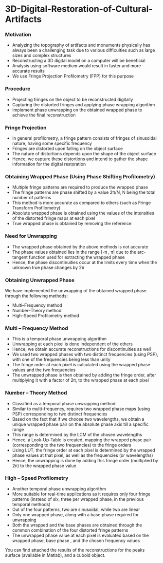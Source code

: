 # 3D-Digital-Restoration-of-Cultural-Artifacts

### Motivation
- Analyzing the topography of artifacts and monuments physically has always been a challenging task due to various difficulties such as large sizes and complex structures
- Reconstructing a 3D digital model on a computer will be beneficial 
- Analysis using software medium would result in faster and more accurate results
- We use Fringe Projection Profilometry (FPP) for this purpose

### Procedure
- Projecting fringes on the object to be reconstructed digitally
- Capturing the distorted fringes and applying phase wrapping algorithm 
- Implement phase unwrapping on the obtained wrapped phase to achieve the final reconstruction

### Fringe Projection
- In general profilometry, a fringe pattern consists of fringes of sinusoidal nature, having some specific frequency
- Fringes are distorted upon falling on the object surface
- The nature of distortions depends upon the shape of the object surface
- Hence, we capture these distortions and intend to gather the shape information for the digital restoration

### Obtaining Wrapped Phase (Using Phase Shifting Profilometry)
- Multiple fringe patterns are required to produce the wrapped phase
- The fringe patterns are phase shifted by a value 2π/N, N being the total number of patterns 
- This method is more accurate as compared to others (such as Fringe Transform Profilometry)
- Absolute wrapped phase is obtained using the values of the intensities of the distorted fringe maps at each pixel 
- True wrapped phase is obtained by removing the reference

### Need for Unwrapping
- The wrapped phase obtained by the above methods is not accurate
- The phase values obtained lies in the range [-π , π] due to the arc-tangent function used for extracting the wrapped phase
- Hence, the phase discontinuities occur at the limits every time when the unknown true phase changes by 2π

### Obtaining Unwrapped Phase
We have implemented the unwrapping of the obtained wrapped phase through the following methods:
- Multi–Frequency method
- Number–Theory method
- High–Speed Profilometry method

### Multi – Frequency Method
- This is a temporal phase unwrapping algorithm
- Unwrapping at each pixel is done independent of the others
- Hence, we obtain accurate reconstructions for discontinuities as well
- We used two wrapped phases with two distinct frequencies (using PSP), with one of the frequencies being less than unity 
- The fringe order at each pixel is calculated using the wrapped phase values and the two frequencies 
- The unwrapped phase is then obtained by adding the fringe order, after multiplying it with a factor of 2π, to the wrapped phase at each pixel

### Number – Theory Method
- Classified as a temporal phase unwrapping method
- Similar to multi-frequency, requires two wrapped phase maps (using PSP) corresponding to two distinct frequencies
- Based on the fact that if we choose two wavelengths, we obtain a unique wrapped phase pair on the absolute phase axis till a specific range
- This range is determined by the LCM of the chosen wavelengths
- Hence, a Look-Up-Table is created, mapping the wrapped phase pair (corresponding to the two frequencies) to the fringe orders
- Using LUT, the fringe order at each pixel is determined by the wrapped phase values at that pixel, as well as the frequencies (or wavelengths)
- Hence, the unwrapping is done by adding this fringe order (multiplied by 2π) to the wrapped phase value

### High – Speed Profilometry
- Another temporal phase unwrapping algorithm
- More suitable for real-time applications as it requires only four fringe patterns (instead of six, three per wrapped phase, in the previous temporal methods)
- Out of the four patterns, two are sinusoidal, while two are linear
- Only one wrapped phase, along with a base phase required for unwrapping
- Both the wrapped and the base phases are obtained through the common combination of the four distorted fringe patterns
- The unwrapped phase value at each pixel is evaluated based on the wrapped phase, base phase , and the chosen frequency values

You can find attached the results of the reconstructions for the peaks surface (available in Matlab), and a cuboid object.
